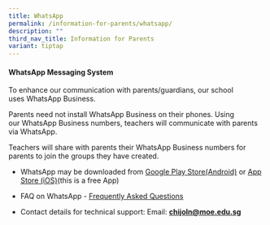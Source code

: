 ```yaml
---
title: WhatsApp
permalink: /information-for-parents/whatsapp/
description: ""
third_nav_title: Information for Parents
variant: tiptap
---
```

<h4><strong>WhatsApp Messaging System</strong></h4>
<p>To enhance our communication with parents/guardians, our school uses&nbsp;WhatsApp&nbsp;Business.</p>
<p>Parents need not install&nbsp;WhatsApp&nbsp;Business on their phones.
Using our&nbsp;WhatsApp&nbsp;Business numbers, teachers will communicate
with parents via&nbsp;WhatsApp.</p>
<p>Teachers will share with parents their&nbsp;WhatsApp&nbsp;Business numbers
for parents to join the groups they have created.&nbsp;</p>
<p></p>
<ul data-tight="true" class="tight">
<li>
<p>WhatsApp&nbsp;may be downloaded from <a href="https://play.google.com/store/apps/details?id=com.whatsapp&amp;hl=en_SG" rel="noopener nofollow" target="_blank">Google Play Store(Android)</a> or
<a href="https://apps.apple.com/sg/app/whatsapp-messenger/id310633997" rel="noopener nofollow" target="_blank">App Store (iOS)</a>(this is a free App)</p>
</li>
<li>
<p>FAQ on WhatsApp -&nbsp;<a href="https://faq.whatsapp.com/" rel="noopener" target="_blank">Frequently Asked Questions</a>
</p>
</li>
<li>
<p>Contact details for technical support: Email:&nbsp;<strong><a href="mailto:services@hello-technology.com" rel="noopener noreferrer nofollow" target="">chijoln@moe.edu.sg</a></strong>
</p>
</li>
</ul>
<p></p>
<p></p>
<p></p>